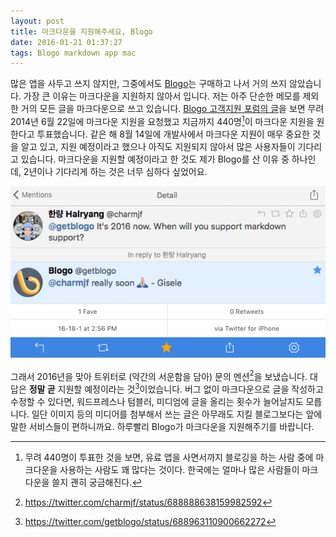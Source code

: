 ```yaml
---
layout: post
title: 마크다운을 지원해주세요, Blogo
date: 2016-01-21 01:37:27
tags: Blogo markdown app mac
---
```

많은 앱을 사두고 쓰지 않지만, 그중에서도 [Blogo](!s)는 구매하고 나서 거의 쓰지 않았습니다. 가장 큰 이유는 마크다운을 지원하지 않아서 입니다. 저는 아주 단순한 메모를 제외한 거의 모든 글을 마크다운으로 쓰고 있습니다. [Blogo 고객지원 포럼의 글](http://support.getblogo.com/forums/259092-suggestion-and-ideas/suggestions/6199591-markdown-support "Markdown support – Help Center")을 보면 무려 2014년 6월 22일에 마크다운 지원을 요청했고 지금까지 440명[^3]이 마크다운 지원을 원한다고 투표했습니다. 같은 해 8월 14일에 개발사에서 마크다운 지원이 매우 중요한 것을 알고 있고, 지원 예정이라고 했으나 아직도 지원되지 않아서 많은 사용자들이 기다리고 있습니다. 마크다운을 지원할 예정이라고 한 것도 제가 Blogo를 산 이유 중 하나인데, 2년이나 기다리게 하는 것은 너무 심하다 싶었어요.

![](/images/ss_20160120_143801.jpg)

그래서 2016년을 맞아 트위터로 (약간의 서운함을 담아) 문의 멘션[^1]을 보냈습니다. 대답은 **정말 곧** 지원할 예정이라는 것[^2]이었습니다. 버그 없이 마크다운으로 글을 작성하고 수정할 수 있다면, 워드프레스나 텀블러, 미디엄에 글을 올리는 횟수가 늘어날지도 모릅니다. 일단 이미지 등의 미디어를 첨부해서 쓰는 글은 아무래도 지킬 블로그보다는 앞에 말한 서비스들이 편하니까요. 하루빨리 Blogo가 마크다운을 지원해주기를 바랍니다.

[^1]: https://twitter.com/charmjf/status/688888638159982592
[^2]: https://twitter.com/getblogo/status/688963110900662272
[^3]: 무려 440명이 투표한 것을 보면, 유료 앱을 사면서까지 블로깅을 하는 사람 중에 마크다운을 사용하는 사람도 꽤 많다는 것이다. 한국에는 얼마나 많은 사람들이 마크다운을 쓸지 괜히 궁금해진다.
